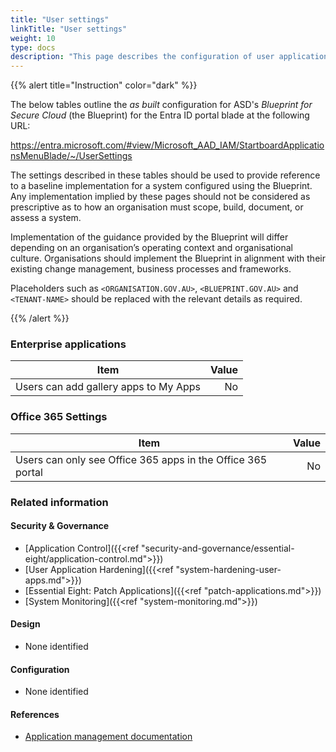 ```yaml
---
title: "User settings"
linkTitle: "User settings"
weight: 10
type: docs
description: "This page describes the configuration of user application settings within Microsoft Entra ID associated with systems built according to the guidance provided by ASD's Blueprint for Secure Cloud."
---
```


{{% alert title="Instruction" color="dark" %}}
 
The below tables outline the *as built* configuration for ASD's *Blueprint for Secure Cloud* (the Blueprint) for the Entra ID portal blade at the following URL: 

https://entra.microsoft.com/#view/Microsoft_AAD_IAM/StartboardApplicationsMenuBlade/~/UserSettings
 
The settings described in these tables should be used to provide reference to a baseline implementation for a system configured using the Blueprint. Any implementation implied by these pages should not be considered as prescriptive as to how an organisation must scope, build, document, or assess a system.

Implementation of the guidance provided by the Blueprint will differ depending on an organisation’s operating context and organisational culture. Organisations should implement the Blueprint in alignment with their existing change management, business processes and frameworks.

Placeholders such as `<ORGANISATION.GOV.AU>`, `<BLUEPRINT.GOV.AU>` and `<TENANT-NAME>` should be replaced with the relevant details as required.

{{% /alert %}}

### Enterprise applications

| Item                                  | Value |
| ------------------------------------- | ----: |
| Users can add gallery apps to My Apps |    No |

### Office 365 Settings

| Item                                                        | Value |
| ----------------------------------------------------------- | ----: |
| Users can only see Office 365 apps in the Office 365 portal |    No |

### Related information

#### Security & Governance

* [Application Control]({{<ref "security-and-governance/essential-eight/application-control.md">}})
* [User Application Hardening]({{<ref "system-hardening-user-apps.md">}})
* [Essential Eight: Patch Applications]({{<ref "patch-applications.md">}})
* [System Monitoring]({{<ref "system-monitoring.md">}})
  
#### Design

* None identified
  
#### Configuration

* None identified

#### References

* [Application management documentation](https://learn.microsoft.com/entra/identity/enterprise-apps/)